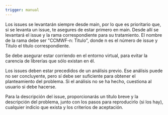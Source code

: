 ```yaml
---
trigger: manual
---
```


Los issues se levantarán siempre desde main, por lo que es prioritario que, si se levanta un issue, te asegures de estar primero en main. Desde allí se levantará el issue y la rama correspondiente para su tratamiento. El nombre de la rama debe ser "CCMWF-n: Titulo", donde n es el número de issue y Titulo el título correspondiente. 

Se debe asegurar estar corriendo en el entorno virtual, para evitar la carencia de librerías que sólo existan en él.

Los issues deben estar precedidos de un análisis previo. Ese análisis puede no ser concluyente, pero sí debe ser suficiente para obtener el planteamiento del problema. Si el análisis no se ha hecho, cuestiona al usuario si debe hacerse. 

Para la descripción del issue, proporcionarás un título breve y la descripción del problema, junto con los pasos para reproducirlo (si los hay), cualquier indicio que exista y los criterios de aceptación.